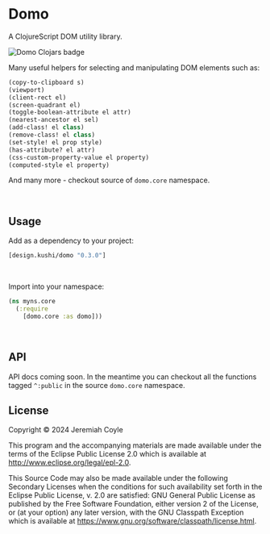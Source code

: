 # Domo

A ClojureScript DOM utility library.

<img src="https://img.shields.io/clojars/v/design.kushi/domo.svg?color=0969da&style=flat-square&cacheSeconds=3" alt="Domo Clojars badge"></img>

Many useful helpers for selecting and manipulating DOM elements such as:

```Clojure
(copy-to-clipboard s)
(viewport)
(client-rect el)
(screen-quadrant el)
(toggle-boolean-attribute el attr)
(nearest-ancestor el sel)
(add-class! el class)
(remove-class! el class)
(set-style! el prop style)
(has-attribute? el attr)
(css-custom-property-value el property)
(computed-style el property)
```
And many more - checkout source of `domo.core` namespace. 

<br>

## Usage
Add as a dependency to your project:

```clojure
[design.kushi/domo "0.3.0"]
```
<br>

Import into your namespace:

```clojure
(ns myns.core
  (:require
    [domo.core :as domo]))
```
<br>

## API
API docs coming soon. In the meantime you can checkout all the functions tagged `^:public` in the source `domo.core` namespace. 

## License

Copyright © 2024 Jeremiah Coyle

This program and the accompanying materials are made available under the
terms of the Eclipse Public License 2.0 which is available at
http://www.eclipse.org/legal/epl-2.0.

This Source Code may also be made available under the following Secondary
Licenses when the conditions for such availability set forth in the Eclipse
Public License, v. 2.0 are satisfied: GNU General Public License as published by
the Free Software Foundation, either version 2 of the License, or (at your
option) any later version, with the GNU Classpath Exception which is available
at https://www.gnu.org/software/classpath/license.html.
